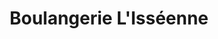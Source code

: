 ---
title: "Boulangerie L'Isséenne"
url: /issy-les-moulineaux/boulangerie-lisseenne/
shop: Bäckerei
---